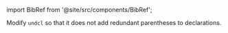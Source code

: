 import BibRef from '@site/src/components/BibRef';

Modify `undcl` so that it does not add redundant parentheses to
declarations. <BibRef id='KR1988' pages='p. 126'></BibRef>